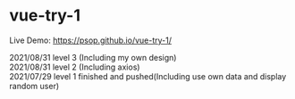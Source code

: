 # vue-try-1
Live Demo:  https://psop.github.io/vue-try-1/<br>

2021/08/31 level 3 (Including my own design)<br>
2021/08/31 level 2 (Including axios)<br>
2021/07/29 level 1 finished and pushed(Including use own data and display random user)

